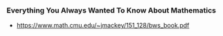 ### Everything You Always Wanted To Know About Mathematics

- https://www.math.cmu.edu/~jmackey/151_128/bws_book.pdf
